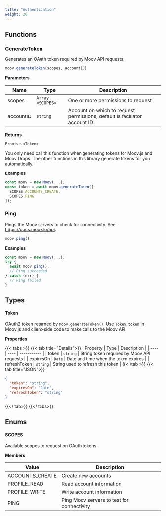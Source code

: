 ```yaml
---
title: "Authentication"
weight: 20
---
```



## Functions
### GenerateToken


Generates an OAuth token required by Moov API requests.

```javascript
moov.generateToken(scopes, accountID)
```

**Parameters**

| Name | Type | Description |
| ---- | ---- | ----------- |
| scopes | `Array.<SCOPES>` | One or more permissions to request |
| accountID | `string` | Account on which to request permissions, default is faciliator account ID |



**Returns**

`Promise.<Token>`

You only need call this function when generating tokens for Moov.js and
Moov Drops. The other functions in this library generate tokens for you
automatically.

**Examples**

```javascript
const moov = new Moov(...);
const token = await moov.generateToken([
  SCOPES.ACCOUNTS_CREATE,
  SCOPES.PING
]);
```
### Ping


Pings the Moov servers to check for connectivity.
See https://docs.moov.io/api.

```javascript
moov.ping()
```





**Examples**

```javascript
const moov = new Moov(...);
try {
  await moov.ping();
  // Ping succeeded
} catch (err) {
  // Ping failed
}
```

## Types
#### Token

OAuth2 token returned by `Moov.generateToken()`. Use `Token.token` in Moov.js
and client-side code to make calls to the Moov API.

**Properties**

{{< tabs >}}
  {{< tab title="Details">}}
| Property | Type | Description |
| ---- | ---- | ----------- |
| token | `string` | String token required by Moov API requests |
| expiresOn | `Date` | Date and time when the token expires |
| refreshToken | `string` | String used to refresh this token |
  {{< /tab >}}
  {{< tab title="JSON">}}
```json
{ 
  "token": "string",
  "expiresOn": "Date",
  "refreshToken": "string"
}
```
  {{</ tab>}}
{{</ tabs>}}






## Enums
#### SCOPES

Available scopes to request on OAuth tokens.

**Members**

| Value | Description |
| ----- | ----------- |
| ACCOUNTS_CREATE | Create new accounts |
| PROFILE_READ | Read account information |
| PROFILE_WRITE | Write account information |
| PING | Ping Moov servers to test for connectivity |

